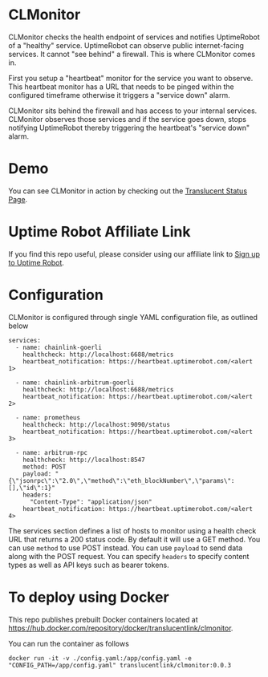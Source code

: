 # CLMonitor

CLMonitor checks the health endpoint of services and notifies UptimeRobot of a "healthy" service. UptimeRobot can observe public internet-facing services. It cannot "see behind" a firewall. This is where CLMonitor comes in.

First you setup a "heartbeat" monitor for the service you want to observe. This heartbeat monitor has a URL that needs to be pinged within the configured timeframe otherwise it triggers a "service down" alarm.

CLMonitor sits behind the firewall and has access to your internal services. CLMonitor observes those services and if the service goes down, stops notifying UptimeRobot thereby triggering the heartbeat's "service down" alarm.

# Demo

You can see CLMonitor in action by checking out the [Translucent Status Page](https://status.translucent.link).

# Uptime Robot Affiliate Link

If you find this repo useful, please consider using our affiliate link to [Sign up to Uptime Robot](https://uptimerobot.com/?rid=908ba6bc109eb1).

# Configuration

CLMonitor is configured through single YAML configuration file, as outlined below

    services:
      - name: chainlink-goerli
        healthcheck: http://localhost:6688/metrics
        heartbeat_notification: https://heartbeat.uptimerobot.com/<alert 1>

      - name: chainlink-arbitrum-goerli
        healthcheck: http://localhost:6688/metrics
        heartbeat_notification: https://heartbeat.uptimerobot.com/<alert 2>

      - name: prometheus
        healthcheck: http://localhost:9090/status
        heartbeat_notification: https://heartbeat.uptimerobot.com/<alert 3>

      - name: arbitrum-rpc
        healthcheck: http://localhost:8547
        method: POST
        payload: "{\"jsonrpc\":\"2.0\",\"method\":\"eth_blockNumber\",\"params\":[],\"id\":1}"
        headers:
          "Content-Type": "application/json"
        heartbeat_notification: https://heartbeat.uptimerobot.com/<alert 4>

The services section defines a list of hosts to monitor using a health check URL that returns a 200 status code. By default it will use a GET method. You can use `method` to use POST instead. You can use `payload` to send data along with the POST request. You can specify `headers` to specify content types as well as API keys such as bearer tokens.

# To deploy using Docker

This repo publishes prebuilt Docker containers located at https://hub.docker.com/repository/docker/translucentlink/clmonitor.

You can run the container as follows

    docker run -it -v ./config.yaml:/app/config.yaml -e "CONFIG_PATH=/app/config.yaml" translucentlink/clmonitor:0.0.3